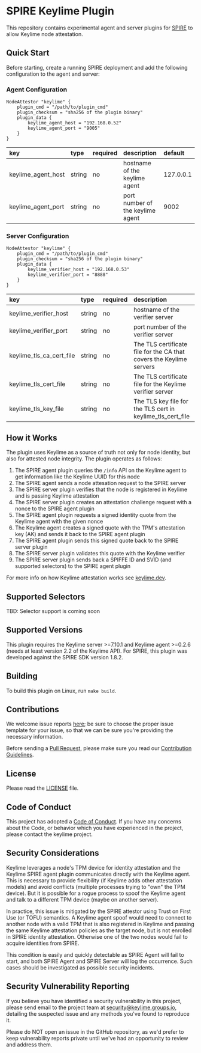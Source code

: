 # SPIRE Keylime Plugin

This repository contains experimental agent and server plugins for [SPIRE](https://github.com/spiffe/spire) to allow Keylime node attestation.

## Quick Start

Before starting, create a running SPIRE deployment and add the following configuration to the agent and server:

### Agent Configuration

```hcl
NodeAttestor "keylime" {
    plugin_cmd = "/path/to/plugin_cmd"
    plugin_checksum = "sha256 of the plugin binary"
    plugin_data {
        keylime_agent_host = "192.168.0.52"
        keylime_agent_port = "9005"
    }
}
```

| key | type | required | description | default |
|:----|:-----|:---------|:------------|:--------|
| keylime_agent_host | string | no | hostname of the keylime agent | 127.0.0.1 |
| keylime_agent_port | string | no | port number of the keylime agent | 9002 |

### Server Configuration

```hcl
NodeAttestor "keylime" {
    plugin_cmd = "/path/to/plugin_cmd"
    plugin_checksum = "sha256 of the plugin binary"
    plugin_data {
        keylime_verifier_host = "192.168.0.53"
        keylime_verifier_port = "8888"
    }
}
```

| key | type | required | description | default |
|:----|:-----|:---------|:------------|:--------|
| keylime_verifier_host | string | no | hostname of the verifier server | 127.0.0.1 |
| keylime_verifier_port | string | no | port number of the verifier server | 8881 |
| keylime_tls_ca_cert_file | string | no | The TLS certificate file for the CA that covers the Keylime servers | /var/lib/keylime/cv_ca/cacert.crt |
| keylime_tls_cert_file | string | no | The TLS certificate file for the Keylime verifier server | /var/lib/keylime/cv_ca/server-cert.crt |
| keylime_tls_key_file | string | no | The TLS key file for the TLS cert in keylime_tls_cert_file | /var/lib/keylime/cv_ca/server-private.pem |


## How it Works

The plugin uses Keylime as a source of truth not only for node identity, but also for attested node integrity. The plugin operates as follows:

1. The SPIRE agent plugin queries the `/info` API on the Keylime agent to get information like the Keylime UUID for this node
1. The SPIRE agent sends a node attesation request to the SPIRE server
1. The SPIRE server plugin verifies that the node is registered in Keylime and is passing Keylime attestation
1. The SPIRE server plugin creates an attestation challenge request with a nonce to the SPIRE agent plugin
1. The SPIRE agent plugin requests a signed identity quote from the Keylime agent with the given nonce
1. The Keylime agent creates a signed quote with the TPM's attestation key (AK) and sends it back to the SPIRE agent plugin
1. The SPIRE agent plugin sends this signed quote back to the SPIRE server plugin
1. The SPIRE server plugin validates this quote with the Keylime verifier
1. The SPIRE server plugin sends back a SPIFFE ID and SVID (and supported selectors) to the SPIRE agent plugin

For more info on how Keylime attestation works see [keylime.dev](keylime.dev).

## Supported Selectors

TBD: Selector support is coming soon

## Supported Versions

This plugin requires the Keylime server >=7.10.1 and Keylime agent >=0.2.6 (needs at least version 2.2 of the Keylime API).
For SPIRE, this plugin was developed against the SPIRE SDK version 1.8.2.

## Building

To build this plugin on Linux, run `make build`.

## Contributions

We welcome issue reports [here](../../issues); be sure to choose the proper issue template for your issue, so that we can be sure you're providing the necessary information.

Before sending a [Pull Request](../../pulls), please make sure you read our
[Contribution Guidelines](https://github.com/keylime/keylime/blob/master/CONTRIBUTING.md).

## License

Please read the [LICENSE](LICENSE) file.

## Code of Conduct

This project has adopted a [Code of Conduct](https://github.com/keylime/keylime/blob/master/CODE_OF_CONDUCT.md).
If you have any concerns about the Code, or behavior which you have experienced in the project, please
contact the keylime project.

## Security Considerations

Keylime leverages a node's TPM device for identity attestation and the Keylime SPIRE agent plugin communicates directly with the Keylime agent. This is necessary to provide flexibility (if Keylime adds other attestation models) and avoid conflicts (multiple processes trying to "own" the TPM device). But it is possible for a rogue process to spoof the Keylime agent and talk to a different TPM device (maybe on another server).

In practice, this issue is mitigated by the SPIRE attestor using Trust on First Use (or TOFU) semantics. A Keylime agent spoof would need to connect to another node with a valid TPM that is also registered in Keylime and passing the same Keylime attestation policies as the target node, but is not enrolled in SPIRE identity attestation. Otherwise one of the two nodes would fail to acquire identities from SPIRE.

This condition is easily and quickly detectable as SPIRE Agent will fail to start, and both SPIRE Agent and SPIRE Server will log the occurrence. Such cases should be investigated as possible security incidents.

## Security Vulnerability Reporting

If you believe you have identified a security vulnerability in this project, please send email to the project team at security@keylime.groups.io, detailing the suspected issue and any methods you've found to reproduce it.

Please do NOT open an issue in the GitHub repository, as we'd prefer to keep vulnerability reports private until we've had an opportunity to review and address them.
